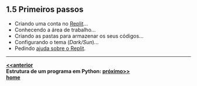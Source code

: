 ## 1.5 Primeiros passos
- Criando uma conta no [Replit](https://replit.com/)...
- Conhecendo a área de trabalho...
- Criando as pastas para armazenar os seus códigos...
- Configurando o tema (*Dark/Sun*)...
- Pedindo [ajuda sobre o Replit](https://docs.replit.com/).

___
**[<<anterior](progC_inicio.md)**  
**Estrutura de um programa em Python: [próximo>>](progC_estrutura.md)**  
**[home](https://claytonjasilva.github.io/progC_aulas.html)**
